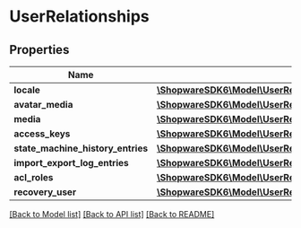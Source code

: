 # UserRelationships

## Properties
Name | Type | Description | Notes
------------ | ------------- | ------------- | -------------
**locale** | [**\ShopwareSDK6\Model\UserRelationshipsLocale**](UserRelationshipsLocale.md) |  | [optional] 
**avatar_media** | [**\ShopwareSDK6\Model\UserRelationshipsAvatarMedia**](UserRelationshipsAvatarMedia.md) |  | [optional] 
**media** | [**\ShopwareSDK6\Model\UserRelationshipsMedia**](UserRelationshipsMedia.md) |  | [optional] 
**access_keys** | [**\ShopwareSDK6\Model\UserRelationshipsAccessKeys**](UserRelationshipsAccessKeys.md) |  | [optional] 
**state_machine_history_entries** | [**\ShopwareSDK6\Model\UserRelationshipsStateMachineHistoryEntries**](UserRelationshipsStateMachineHistoryEntries.md) |  | [optional] 
**import_export_log_entries** | [**\ShopwareSDK6\Model\UserRelationshipsImportExportLogEntries**](UserRelationshipsImportExportLogEntries.md) |  | [optional] 
**acl_roles** | [**\ShopwareSDK6\Model\UserRelationshipsAclRoles**](UserRelationshipsAclRoles.md) |  | [optional] 
**recovery_user** | [**\ShopwareSDK6\Model\UserRelationshipsRecoveryUser**](UserRelationshipsRecoveryUser.md) |  | [optional] 

[[Back to Model list]](../../README.md#documentation-for-models) [[Back to API list]](../../README.md#documentation-for-api-endpoints) [[Back to README]](../../README.md)

